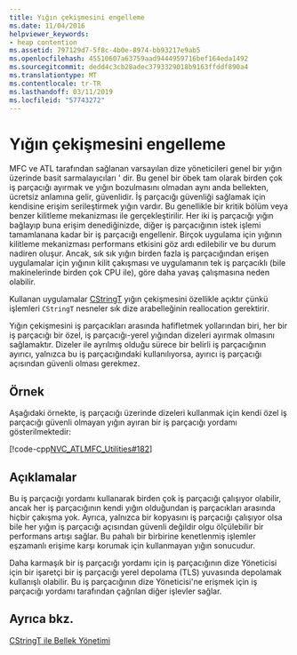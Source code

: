 ```yaml
---
title: Yığın çekişmesini engelleme
ms.date: 11/04/2016
helpviewer_keywords:
- heap contention
ms.assetid: 797129d7-5f8c-4b0e-8974-bb93217e9ab5
ms.openlocfilehash: 45510607a63759aad9444959716bef164eda1492
ms.sourcegitcommit: dedd4c3cb28adec3793329018b9163ffddf890a4
ms.translationtype: MT
ms.contentlocale: tr-TR
ms.lasthandoff: 03/11/2019
ms.locfileid: "57743272"
---
```

# <a name="avoidance-of-heap-contention"></a>Yığın çekişmesini engelleme

MFC ve ATL tarafından sağlanan varsayılan dize yöneticileri genel bir yığın üzerinde basit sarmalayıcıları ' dir. Bu genel bir öbek tam olarak birden çok iş parçacığı ayırmak ve yığın bozulmasını olmadan aynı anda bellekten, ücretsiz anlamına gelir, güvenlidir. İş parçacığı güvenliği sağlamak için kendisine erişim serileştirmek yığın vardır. Bu genellikle bir kritik bölüm veya benzer kilitleme mekanizması ile gerçekleştirilir. Her iki iş parçacığı yığın bağlayıp buna erişim denediğinizde, diğer iş parçacığının istek işlemi tamamlanana kadar bir iş parçacığı engellenir. Birçok uygulama için yığının kilitleme mekanizması performans etkisini göz ardı edilebilir ve bu durum nadiren oluşur. Ancak, sık sık yığın birden fazla iş parçacığından erişen uygulamalar için yığının kilit çakışması ve uygulamanın tek iş parçacıklı (bile makinelerinde birden çok CPU ile), göre daha yavaş çalışmasına neden olabilir.

Kullanan uygulamalar [CStringT](../atl-mfc-shared/reference/cstringt-class.md) yığın çekişmesini özellikle açıktır çünkü işlemleri `CStringT` nesneler sık dize arabelleğinin reallocation gerektirir.

Yığın çekişmesini iş parçacıkları arasında hafifletmek yollarından biri, her bir iş parçacığı bir özel, iş parçacığı-yerel yığından dizeleri ayırmak olmasını sağlamaktır. Dizeler ile ayrılmış olduğu sürece bir belirli iş parçacığının ayırıcı, yalnızca bu iş parçacığındaki kullanılıyorsa, ayırıcı iş parçacığı açısından güvenli olması gerekmez.

## <a name="example"></a>Örnek

Aşağıdaki örnekte, iş parçacığı üzerinde dizeleri kullanmak için kendi özel iş parçacığı güvenli olmayan yığın ayıran bir iş parçacığı yordamı gösterilmektedir:

[!code-cpp[NVC_ATLMFC_Utilities#182](../atl-mfc-shared/codesnippet/cpp/avoidance-of-heap-contention_1.cpp)]

## <a name="comments"></a>Açıklamalar

Bu iş parçacığı yordamı kullanarak birden çok iş parçacığı çalışıyor olabilir, ancak her iş parçacığının kendi yığın olduğundan iş parçacıkları arasında hiçbir çakışma yok. Ayrıca, yalnızca bir kopyasını iş parçacığı çalışıyor olsa bile her yığın iş parçacığı açısından güvenli değildir olgu ölçülebilir bir performans artışı sağlar. Bu pahalı bir birbirine kenetlenmiş işlemler eşzamanlı erişime karşı korumak için kullanmayan yığın sonucudur.

Daha karmaşık bir iş parçacığı yordamı için iş parçacığının dize Yöneticisi için bir işaretçi bir iş parçacığı yerel depolama (TLS) yuvasında depolamak kullanışlı olabilir. Bu iş parçacığının dize Yöneticisi'ne erişmek için iş parçacığı yordamı tarafından çağrılan diğer işlevler sağlar.

## <a name="see-also"></a>Ayrıca bkz.

[CStringT ile Bellek Yönetimi](../atl-mfc-shared/memory-management-with-cstringt.md)
